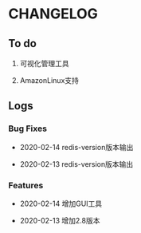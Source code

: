# CHANGELOG



## To do

1. 可视化管理工具

2. AmazonLinux支持

## Logs

### Bug Fixes

* 2020-02-14  redis-version版本输出

* 2020-02-13  redis-version版本输出

### Features

* 2020-02-14  增加GUI工具

* 2020-02-13  增加2.8版本
